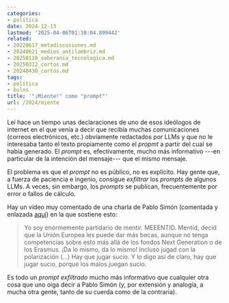 ```yaml
---
categories:
- política
date: 2024-12-13
lastmod: '2025-04-06T01:38:04.899442'
related:
- 20220617_metadiscusiones.md
- 20240621_medios_antilombriz.md
- 20250110_soberania_tecnologica.md
- 20250312_cortos.md
- 20240430_cortos.md
tags:
- política
- bulos
title: '"¡Miente!" como "prompt"'
url: /2024/miente
---
```


Leí hace un tiempo unas declaraciones de uno de esos ideólogos de internet en el que venía a decir que recibía muchas comunicaciones (correos electrónicos, etc.) obviamente redactados por LLMs y que no le interesaba tanto el texto propiamente como el _propmt_ a partir del cual se había generado. El _prompt_ es, efectivamente, mucho más informativo ---en particular de la intención del mensaje--- que el mismo mensaje.

El problema es que el _prompt_ no es público, no es explícito. Hay gente que, a fuerza de paciencia e ingenio, consigue _exfiltrar_ los _prompts_ de algunos LLMs. A veces, sin embargo, los _prompts_ se publican, frecuentemente por error o fallos de cálculo.

Hay un vídeo muy comentado de una charla de Pablo Simón (comentada y enlazada [aquí](https://www.vozpopuli.com/opinion/progreso-europa-democracia-miente.html)) en la que sostiene esto:

> Yo soy enormemente partidario de mentir. MEEENTID. Mentid, decid que la Unión Europea les puede dar más becas, aunque no tenga competencias sobre esto más allá de los fondos Next Generation o de los Erasmus. ¡Da lo mismo, da lo mismo! Incluso jugad con la polarización (...) Hay que jugar sucio. Y lo digo así de claro, hay que jugar sucio, porque los malos juegan sucio.

Es todo un _prompt_ _exfiltrado_ mucho más informativo que cualquier otra cosa que uno oiga decir a Pablo Simón (y, por extensión y analogía, a mucha otra gente, tanto de su cuerda como de la contraria).